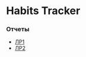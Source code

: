 # Habits Tracker
### Отчеты
* [ЛР1](https://gitwork.ru/alpineQ/bosmu/-/blob/master/docs/LR1.docx)
* [ЛР2](https://gitwork.ru/alpineQ/bosmu/-/blob/master/docs/LR2.docx)